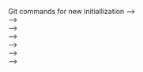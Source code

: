 Git commands for new initiallization
--> <!--git init -->  
--> <!--git remote add origin <link> -->  
--> <!--git remote -v -->  
--> <!--git branch -->  
--> <!--git branch -M main -->  
--> <!--git push origin main-->  
--> <!--git push -u origin main-->  